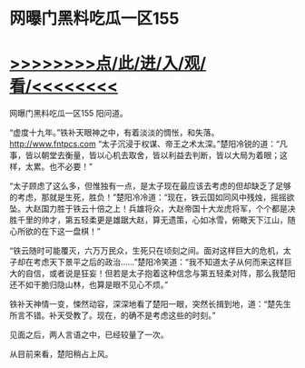 # 网曝门黑料吃瓜一区155

# <a href="https://github.com/jiedl/liao/issues/1">>>>>>>>>点/此/进/入/观/看/<<<<<<<<</a>

网曝门黑料吃瓜一区155
阳问道。

“虚度十九年。”铁补天眼神之中，有着淡淡的惆怅，和失落。
http://www.fntpcs.com
“太子沉浸于权谋、帝王之术太深。”楚阳冷锐的道：“凡事，皆以朝堂去衡量，皆以心机去取舍，皆以利益去判断，皆以大局为着眼；这样，太累。也不必要！”

“太子顾虑了这么多，但惟独有一点，是太子现在最应该去考虑的但却缺乏了足够的考虑，那就是生死，胜负！”楚阳冷冷道：“现在，铁云国如同风中残烛，摇摇欲坠。大赵国力胜于铁云十倍之上！兵雄将众，大赵帝国十大龙虎将军，个个都是决胜千里的帅才，第五轻柔更是雄踞大赵，算无遗策，心如冰雪，俯瞰天下江山，随心所欲的在下这一盘棋！”

“铁云随时可能覆灭，六万万民众，生死只在顷刻之间。面对这样巨大的危机，太子却在考虑天下景平之后的政治……”楚阳冷笑道：“我不知道太子从何而来这样巨大的自信，或者说是狂妄！但若是太子抱着这种信念与第五轻柔对阵，那么我楚阳还不如干脆归隐山林，也算是眼不见心不烦。”

铁补天神情一变，悚然动容，深深地看了楚阳一眼，突然长揖到地，道：“楚先生所言不错。补天受教了。现在，的确不是考虑这些的时刻。”

见面之后，两人言语之中，已经较量了一次。

从目前来看，楚阳稍占上风。
